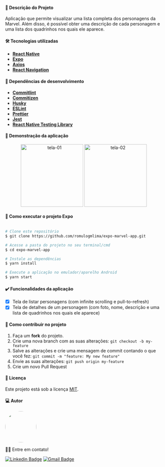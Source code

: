 #### :large_blue_circle: Descrição do Projeto

Aplicação que permite visualizar uma lista completa dos personagens da Marvel. Além disso, é possível obter uma descrição de cada personagem e uma lista dos quadrinhos nos quais ele aparece.

#### 🛠 Tecnologias utilizadas

- **[React Native](https://reactnative.dev/)**
- **[Expo](https://expo.dev/)**
- **[Axios](https://axios-http.com/)**
- **[React Navigation](https://reactnavigation.org/)**

#### :wrench: Dependências de desenvolvimento

- **[Commitlint](https://commitlint.js.org/)**
- **[Commitizen](https://commitizen-tools.github.io/commitizen/)**
- **[Husky](https://typicode.github.io/husky/)**
- **[ESLint](https://eslint.org/)**
- **[Prettier](https://prettier.io/)**
- **[Jest](https://jestjs.io/pt-BR/)**
- **[React Native Testing Library](https://testing-library.com/docs/react-native-testing-library/intro/)**

#### :iphone: Demonstração da aplicação

<p align="center">
  <img alt="tela-01" src="https://github.com/romulogmlima/expo-marvel-app/assets/14766255/b2e2ed8e-83d7-4ffb-8e8c-975eb7aa672a" width="200px">

  <img alt="tela-02" src="https://github.com/romulogmlima/expo-marvel-app/assets/14766255/4e5504d5-a57e-4c39-af17-b7ca51311bcc" width="200px">  
</p>

#### 🚀 Como executar o projeto Expo

```bash

# Clone este repositório
$ git clone https://github.com/romulogmlima/expo-marvel-app.git

# Acesse a pasta do projeto no seu terminal/cmd
$ cd expo-marvel-app

# Instale as dependências
$ yarn install

# Execute a aplicação no emulador/aparelho Android
$ yarn start

```

#### :heavy_check_mark: Funcionalidades da aplicação

- [x] Tela de listar personagens (com infinite scrolling e pull-to-refresh)
- [x] Tela de detalhes de um personagem (com foto, nome, descrição e uma lista de quadrinhos nos quais ele aparece)

#### 💪 Como contribuir no projeto

1. Faça um **fork** do projeto.
2. Crie uma nova branch com as suas alterações: `git checkout -b my-feature`
3. Salve as alterações e crie uma mensagem de commit contando o que você fez: `git commit -m "feature: My new feature"`
4. Envie as suas alterações: `git push origin my-feature`
5. Crie um novo Pull Request

#### :page_facing_up: Licença

Este projeto está sob a licença [MIT](./LICENSE.md).

#### :computer: Autor

<img style="border-radius: 50%;" src="https://avatars.githubusercontent.com/u/14766255?v=4" width="100px;" alt=""/>

👋🏽 Entre em contato!

[![Linkedin Badge](https://img.shields.io/badge/-Rômulo-blue?style=flat-square&logo=Linkedin&logoColor=white&link=https://www.linkedin.com/in/romulogadelha/)](https://www.linkedin.com/in/romulogadelha/) [![Gmail Badge](https://img.shields.io/badge/-romulogadelhaml@gmail.com-c14438?style=flat-square&logo=Gmail&logoColor=white&link=mailto:romulogadelhaml@gmail.com)](mailto:romulogadelhaml@gmail.com)
